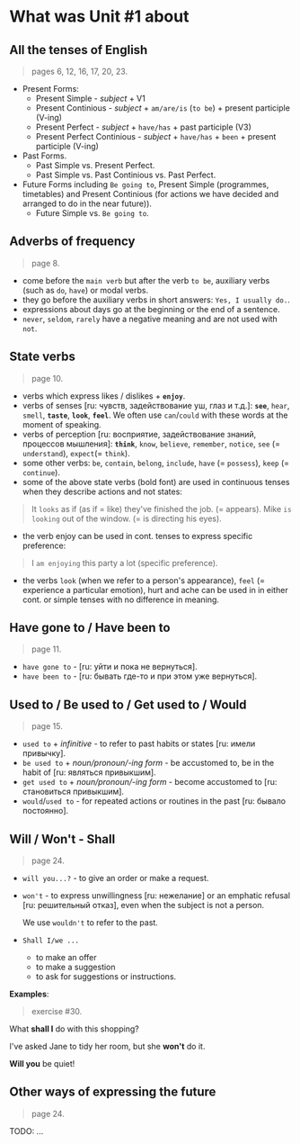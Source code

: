﻿# What was Unit #1 about

## All the tenses of English

> pages 6, 12, 16, 17, 20, 23.

- Present Forms:
  - Present Simple - *subject* + V1
  - Present Continious - *subject* + `am/are/is` (`to be`) + present participle (V-ing)
  - Present Perfect - *subject* + `have/has` + past participle (V3)
  - Present Perfect Continious - *subject* + `have/has` + `been` + present participle (V-ing)
- Past Forms.
  - Past Simple vs. Present Perfect.
  - Past Simple vs. Past Continious vs. Past Perfect.
- Future Forms including `Be going to`, Present Simple (programmes, timetables) and Present Continious (for actions we have decided and arranged to do in the near future)).
  - Future Simple vs. `Be going to`.

## Adverbs of frequency

> page 8.

- come before the `main verb` but after the verb `to be`, auxiliary verbs (such as `do`, `have`) or modal verbs.
- they go before the auxiliary verbs in short answers: `Yes, I usually do.`.
- expressions about days go at the beginning or the end of a sentence.
- `never`, `seldom`, `rarely` have a negative meaning and are not used with `not`.

## State verbs

> page 10.

- verbs which express likes / dislikes + **`enjoy`**.
- verbs of senses [ru: чувств, задействование уш, глаз и т.д.]: **`see`**, `hear`, `smell`, **`taste`**, **`look`**, **`feel`**. We often use `can`/`could` with these words at the moment of speaking.
- verbs of perception [ru: восприятие, задействование знаний, процессов мышления]: **`think`**, `know`, `believe`, `remember`, `notice`, `see` (= `understand`), `expect`(= `think`).
- some other verbs: `be`, `contain`, `belong`, `include`, `have` (= `possess`), `keep` (= `continue`).
- some of the above state verbs (bold font) are used in continuous tenses when they describe actions and not states:

> It `looks` as if (as if = like) they've finished the job. (= appears).
Mike `is looking` out of the window. (= is directing his eyes).

- the verb enjoy can be used in cont. tenses to express specific preference:

> I `am enjoying` this party a lot (specific preference).

- the verbs `look` (when we refer to a person's appearance), `feel` (= experience a particular emotion), hurt and ache can be used in in either cont. or simple tenses with no difference in meaning.

## Have gone to / Have been to

> page 11.

- `have gone to` - [ru: уйти и пока не вернуться].
- `have been to` - [ru: бывать где-то и при этом уже вернуться].

## Used to / Be used to / Get used to / Would

> page 15.

- `used to` + *infinitive* - to refer to past habits or states [ru: имели привычку].
- `be used to` + *noun/pronoun/-ing form* - be accustomed to, be in the habit of [ru: являться привыкшим].
- `get used to` + *noun/pronoun/-ing form* - become accustomed to [ru: становиться привыкшим].
- `would`/`used to` - for repeated actions or routines in the past [ru: бывало постоянно].

## Will / Won't - Shall

> page 24.

- `will you...?` - to give an order or make a request.

- `won't` - to express unwillingness [ru: нежелание] or an emphatic refusal [ru: решительный отказ], even when the subject is not a person.

  We use `wouldn't` to refer to the past.

- `Shall I/we ...`

  - to make an offer
  - to make a suggestion
  - to ask for suggestions or instructions.

**Examples**:

> exercise #30.

What **shall I** do with this shopping?

I've asked Jane to tidy her room, but she **won't** do it.

**Will you** be quiet!

## Other ways of expressing the future

> page 24.

TODO: ...
